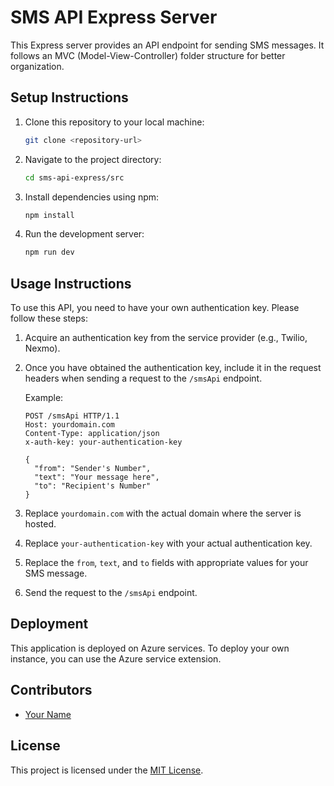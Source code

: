# SMS API Express Server

This Express server provides an API endpoint for sending SMS messages. It follows an MVC (Model-View-Controller) folder structure for better organization.

## Setup Instructions

1. Clone this repository to your local machine:

    ```bash
    git clone <repository-url>
    ```

2. Navigate to the project directory:

    ```bash
    cd sms-api-express/src
    ```

3. Install dependencies using npm:

    ```bash
    npm install
    ```

4. Run the development server:

    ```bash
    npm run dev
    ```

## Usage Instructions

To use this API, you need to have your own authentication key. Please follow these steps:

1. Acquire an authentication key from the service provider (e.g., Twilio, Nexmo).

2. Once you have obtained the authentication key, include it in the request headers when sending a request to the `/smsApi` endpoint.

    Example:

    ```http
    POST /smsApi HTTP/1.1
    Host: yourdomain.com
    Content-Type: application/json
    x-auth-key: your-authentication-key

    {
      "from": "Sender's Number",
      "text": "Your message here",
      "to": "Recipient's Number"
    }
    ```

3. Replace `yourdomain.com` with the actual domain where the server is hosted.

4. Replace `your-authentication-key` with your actual authentication key.

5. Replace the `from`, `text`, and `to` fields with appropriate values for your SMS message.

6. Send the request to the `/smsApi` endpoint.

## Deployment

This application is deployed on Azure services. To deploy your own instance, you can use the Azure service extension.

## Contributors

- [Your Name](https://github.com/yourusername)

## License

This project is licensed under the [MIT License](LICENSE).
